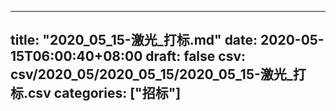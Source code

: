 
---
title: "2020_05_15-激光_打标.md"
date: 2020-05-15T06:00:40+08:00
draft: false
csv: csv/2020_05/2020_05_15/2020_05_15-激光_打标.csv
categories: ["招标"]
---
